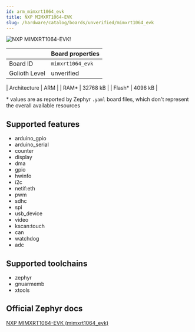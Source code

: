 ```yaml
---
id: arm_mimxrt1064_evk
title: NXP MIMXRT1064-EVK
slug: /hardware/catalog/boards/unverified/mimxrt1064_evk
---
```


[//]: # (This is an auto-generated file, do not edit! Changes to it will be lost upon re-generation)

![NXP MIMXRT1064-EVK!](/img/boards/arm/mimxrt1064_evk.jpg "NXP MIMXRT1064-EVK")

|                | Board properties     |
| -------------  | -------------------- |
| Board ID       | `mimxrt1064_evk` |
| Golioth Level  | unverified       |

| Architecture   | ARM |
| RAM*           | 32768 kB |
| Flash*         | 4096 kB |

\* values are as reported by Zephyr `.yaml` board files, which don't represent the overall available resources



## Supported features

* arduino_gpio
* arduino_serial
* counter
* display
* dma
* gpio
* hwinfo
* i2c
* netif:eth
* pwm
* sdhc
* spi
* usb_device
* video
* kscan:touch
* can
* watchdog
* adc

## Supported toolchains

* zephyr
* gnuarmemb
* xtools

## Official Zephyr docs

[NXP MIMXRT1064-EVK (mimxrt1064_evk)](https://docs.zephyrproject.org/latest/boards/arm/mimxrt1064_evk/doc/index.html)
